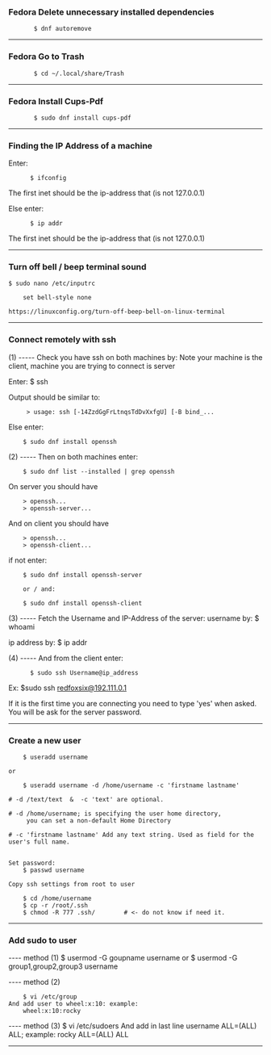### Fedora Delete unnecessary installed dependencies

	       $ dnf autoremove
________________________________________________________________________________

### Fedora Go to Trash

	       $ cd ~/.local/share/Trash
________________________________________________________________________________

### Fedora Install Cups-Pdf

	       $ sudo dnf install cups-pdf

________________________________________________________________________________

### Finding the IP Address of a machine
Enter:

          $ ifconfig

The first inet should be the ip-address that (is not 127.0.0.1)

Else enter:

          $ ip addr

The first inet should be the ip-address that (is not 127.0.0.1)

________________________________________________________________________________
### Turn off bell / beep terminal sound

	$ sudo nano /etc/inputrc

		set bell-style none

	https://linuxconfig.org/turn-off-beep-bell-on-linux-terminal



________________________________________________________________________________

### Connect remotely with ssh
(1) ----- Check you have ssh on both machines by:
Note your machine is the client, machine you are trying to connect is server

Enter:
		$ ssh          

Output should be similar to:

         > usage: ssh [-14ZzdGgFrLtnqsTdDvXxfgU] [-B bind_...

Else enter:

		$ sudo dnf install openssh

(2) ----- Then on both machines enter:

		$ sudo dnf list --installed | grep openssh

On server you should have

		> openssh...
		> openssh-server...

And on client you should have

		> openssh...
		> openssh-client...

if not enter:

		$ sudo dnf install openssh-server

		or / and:

		$ sudo dnf install openssh-client



(3) ----- Fetch the Username and IP-Address of the server:
username by:
				$ whoami

ip address by:
				$ ip addr

(4) ----- And from the client enter:

          $ sudo ssh Username@ip_address

Ex:
          $sudo ssh redfoxsix@192.111.0.1

If it is the first time you are connecting you need to type 'yes' when asked.
You will be ask for the server password.


________________________________________________________________________________

### Create a new user

		$ useradd username
	
	or
	
		$ useradd username -d /home/username -c 'firstname lastname'
	
	# -d /text/text  &  -c 'text' are optional. 
	
	# -d /home/username; is specifying the user home directory, 
	     you can set a non-default Home Directory
	     
	# -c 'firstname lastname' Add any text string. Used as field for the user's full name.
	
	
	Set password:
		$ passwd username
		
	Copy ssh settings from root to user
	
		$ cd /home/username
		$ cp -r /root/.ssh
		$ chmod -R 777 .ssh/		# <- do not know if need it.
 		
________________________________________________________________________________

### Add sudo to user

 ---- method (1)
		$ usermod -G goupname username
	or
		$ usermod -G group1,group2,group3 username

 ---- method (2)
  		
		$ vi /etc/group
	And add user to wheel:x:10:	example:
		wheel:x:10:rocky
 		
 ---- method (3)
		$ vi /etc/sudoers
	And add in last line username ALL=(ALL) ALL; example:
		rocky ALL=(ALL) ALL
________________________________________________________________________________










 		
 		
